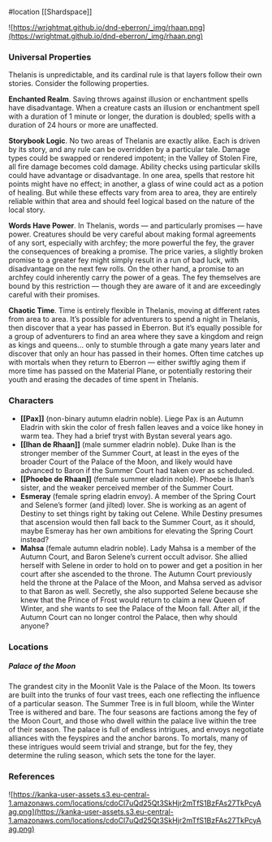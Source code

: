  #location [[Shardspace]]

![https://wrightmat.github.io/dnd-eberron/_img/rhaan.png](https://wrightmat.github.io/dnd-eberron/_img/rhaan.png)

### Universal Properties

Thelanis is unpredictable, and its cardinal rule is that layers follow their own stories. Consider the following properties.

**Enchanted Realm**. Saving throws against illusion or enchantment spells have disadvantage. When a creature casts an illusion or enchantment spell with a duration of 1 minute or longer, the duration is doubled; spells with a duration of 24 hours or more are unaffected.

**Storybook Logic**. No two areas of Thelanis are exactly alike. Each is driven by its story, and any rule can be overridden by a particular tale. Damage types could be swapped or rendered impotent; in the Valley of Stolen Fire, all fire damage becomes cold damage. Ability checks using particular skills could have advantage or disadvantage. In one area, spells that restore hit points might have no effect; in another, a glass of wine could act as a potion of healing. But while these effects vary from area to area, they are entirely reliable within that area and should feel logical based on the nature of the local story.

**Words Have Power**. In Thelanis, words — and particularly promises — have power. Creatures should be very careful about making formal agreements of any sort, especially with archfey; the more powerful the fey, the graver the consequences of breaking a promise. The price varies, a slightly broken promise to a greater fey might simply result in a run of bad luck, with disadvantage on the next few rolls. On the other hand, a promise to an archfey could inherently carry the power of a geas. The fey themselves are bound by this restriction — though they are aware of it and are exceedingly careful with their promises.

**Chaotic Time**. Time is entirely flexible in Thelanis, moving at different rates from area to area. It’s possible for adventurers to spend a night in Thelanis, then discover that a year has passed in Eberron. But it’s equally possible for a group of adventurers to find an area where they save a kingdom and reign as kings and queens... only to stumble through a gate many years later and discover that only an hour has passed in their homes. Often time catches up with mortals when they return to Eberron — either swiftly aging them if more time has passed on the Material Plane, or potentially restoring their youth and erasing the decades of time spent in Thelanis.

### Characters

* **[[Pax]]** (non-binary autumn eladrin noble). Liege Pax is an Autumn Eladrin with skin the color of fresh fallen leaves and a voice like honey in warm tea. They had a brief tryst with Bystan several years ago.
* **[[Ihan de Rhaan]]** (male summer eladrin noble). Duke Ihan is the stronger member of the Summer Court, at least in the eyes of the broader Court of the Palace of the Moon, and likely would have advanced to Baron if the Summer Court had taken over as scheduled.
* **[[Phoebe de Rhaan]]** (female summer eladrin noble). Phoebe is Ihan’s sister, and the weaker perceived member of the Summer Court.
* **Esmeray** (female spring eladrin envoy). A member of the Spring Court and Selene’s former (and jilted) lover. She is working as an agent of Destiny to set things right by taking out Celene. While Destiny presumes that ascension would then fall back to the Summer Court, as it should, maybe Esmeray has her own ambitions for elevating the Spring Court instead?
* **Mahsa** (female autumn eladrin noble). Lady Mahsa is a member of the Autumn Court, and Baron Selene’s current occult advisor. She allied herself with Selene in order to hold on to power and get a position in her court after she ascended to the throne. The Autumn Court previously held the throne at the Palace of the Moon, and Mahsa served as advisor to that Baron as well. Secretly, she also supported Selene because she knew that the Prince of Frost would return to claim a new Queen of Winter, and she wants to see the Palace of the Moon fall. After all, if the Autumn Court can no longer control the Palace, then why should anyone?

### Locations

##### Palace of the Moon

The grandest city in the Moonlit Vale is the Palace of the Moon. Its towers are built into the trunks of four vast trees, each one reflecting the influence of a particular season. The Summer Tree is in full bloom, while the Winter Tree is withered and bare. The four seasons are factions among the fey of the Moon Court, and those who dwell within the palace live within the tree of their season. The palace is full of endless intrigues, and envoys negotiate alliances with the feyspires and the anchor barons. To mortals, many of these intrigues would seem trivial and strange, but for the fey, they determine the ruling season, which sets the tone for the layer.

### References

![https://kanka-user-assets.s3.eu-central-1.amazonaws.com/locations/cdoCl7uQd25Qt3SkHjr2mTfS1BzFAs27TkPcyAag.png](https://kanka-user-assets.s3.eu-central-1.amazonaws.com/locations/cdoCl7uQd25Qt3SkHjr2mTfS1BzFAs27TkPcyAag.png)